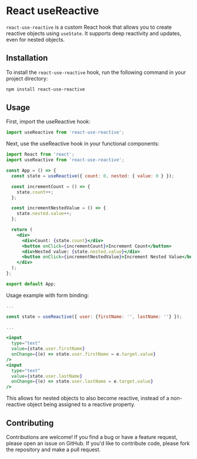 # React useReactive

`react-use-reactive` is a custom React hook that allows you to create reactive objects using `useState`. It supports deep reactivity and updates, even for nested objects.

## Installation

To install the `react-use-reactive` hook, run the following command in your project directory:

```sh
npm install react-use-reactive
```

## Usage

First, import the useReactive hook:

```jsx
import useReactive from 'react-use-reactive';
```

Next, use the useReactive hook in your functional components:

```jsx
import React from 'react';
import useReactive from 'react-use-reactive';

const App = () => {
  const state = useReactive({ count: 0, nested: { value: 0 } });

  const incrementCount = () => {
    state.count++;
  };

  const incrementNestedValue = () => {
    state.nested.value++;
  };

  return (
    <div>
      <div>Count: {state.count}</div>
      <button onClick={incrementCount}>Increment Count</button>
      <div>Nested value: {state.nested.value}</div>
      <button onClick={incrementNestedValue}>Increment Nested Value</button>
    </div>
  );
};

export default App;
```

Usage example with form binding:

```jsx
...

const state = useReactive({ user: {firstName: '', lastName: ''} });

...

<input
  type="text"
  value={state.user.firstName}
  onChange={(e) => state.user.firstName = e.target.value}
/>
<input
  type="text"
  value={state.user.lastName}
  onChange={(e) => state.user.lastName = e.target.value}
/>
```

This allows for nested objects to also become reactive, instead of a non-reactive object being assigned to a reactive property.

## Contributing

Contributions are welcome! If you find a bug or have a feature request, please open an issue on GitHub. If you'd like to contribute code, please fork the repository and make a pull request.
